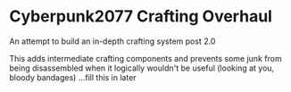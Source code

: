 # Cyberpunk2077 Crafting Overhaul
An attempt to build an in-depth crafting system post 2.0



This adds intermediate crafting components and prevents some junk from being disassembled when it logically wouldn't be useful (looking at you, bloody bandages)
...fill this in later
